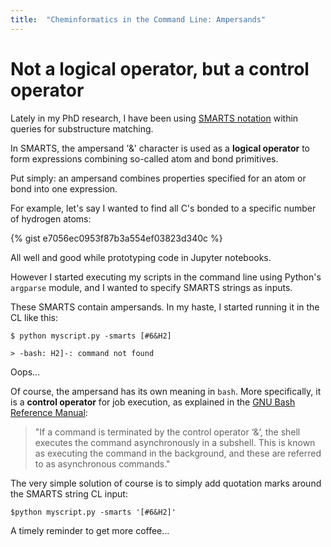 ```yaml
---
title:  "Cheminformatics in the Command Line: Ampersands"
---
```

#  Not a logical operator, but a control operator

Lately in my PhD research, I have been using [SMARTS notation](https://www.daylight.com/dayhtml/doc/theory/theory.smarts.html) within queries for substructure matching.

In SMARTS, the ampersand '&' character is used as a **logical operator** to form expressions combining so-called atom and bond primitives.

Put simply: an ampersand combines properties specified for an atom or bond into one expression.  

For example, let's say I wanted to find all C's bonded to a specific number of hydrogen atoms:

{% gist e7056ec0953f87b3a554ef03823d340c %}

All well and good while prototyping code in Jupyter notebooks.

However I started executing my scripts in the command line using Python's `argparse` module, and I wanted to specify SMARTS strings as inputs.

These SMARTS contain ampersands. In my haste, I started running it in the CL like this:

```
$ python myscript.py -smarts [#6&H2]

> -bash: H2]-: command not found
```

Oops...

Of course, the ampersand has its own meaning in `bash`. More specifically, it is a **control operator** for job execution, as explained in the [GNU Bash Reference Manual](https://www.gnu.org/software/bash/manual/bash.pdf):

>"If a command is terminated by the control operator ‘&’, the shell executes the command
asynchronously in a subshell. This is known as executing the command in the background,
and these are referred to as asynchronous commands."

The very simple solution of course is to simply add quotation marks around the SMARTS string CL input:

```
$python myscript.py -smarts '[#6&H2]'
```

A timely reminder to get more coffee...
